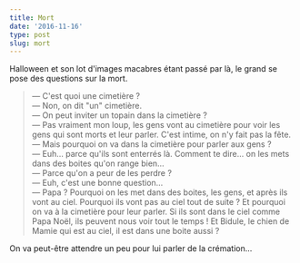 ```yaml
---
title: Mort
date: '2016-11-16'
type: post
slug: mort
---
```


Halloween et son lot d'images macabres étant passé par là, le grand se pose des questions sur la mort.

> — C'est quoi une cimetière ?  
> — Non, on dit "un" cimetière.  
> — On peut inviter un topain dans la cimetière ?  
> — Pas vraiment mon loup, les gens vont au cimetière pour voir les gens qui sont morts et leur parler. C'est intime, on n'y fait pas la fête.  
> — Mais pourquoi on va dans la cimetière pour parler aux gens ?  
> — Euh… parce qu'ils sont enterrés là. Comment te dire… on les mets dans des boites qu'on range bien…  
> — Parce qu'on a peur de les perdre ?  
> — Euh, c'est une bonne question…  
> — Papa ? Pourquoi on les met dans des boites, les gens, et après ils vont au ciel. Pourquoi ils vont pas au ciel tout de suite ? Et pourquoi on va à la cimetière pour leur parler. Si ils sont dans le ciel comme Papa Noël, ils peuvent nous voir tout le temps ! Et Bidule, le chien de Mamie qui est au ciel, il est dans une boite aussi ?

On va peut-être attendre un peu pour lui parler de la crémation…
